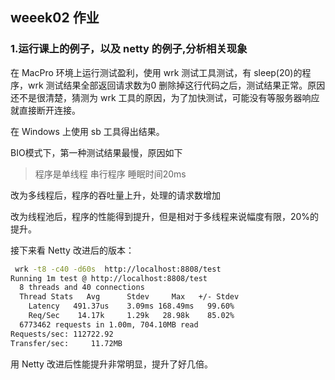 ## weeek02 作业 
### 1.运行课上的例子，以及 netty 的例子,分析相关现象

在 MacPro 环境上运行测试盈利，使用 wrk 测试工具测试，有 sleep(20)的程序，wrk 测试结果全部返回请求数为0
删除掉这行代码之后，测试结果正常。原因还不是很清楚，猜测为 wrk 工具的原因，为了加快测试，可能没有等服务器响应就直接断开连接。

在 Windows 上使用 sb 工具得出结果。

BIO模式下，第一种测试结果最慢，原因如下
> 程序是单线程 串行程序 睡眠时间20ms

改为多线程后，程序的吞吐量上升，处理的请求数增加

改为线程池后，程序的性能得到提升，但是相对于多线程来说幅度有限，20%的提升。

接下来看 Netty 改进后的版本：

```bash
 wrk -t8 -c40 -d60s  http://localhost:8808/test
Running 1m test @ http://localhost:8808/test
  8 threads and 40 connections
  Thread Stats   Avg      Stdev     Max   +/- Stdev
    Latency   491.37us    3.09ms 168.49ms   99.60%
    Req/Sec    14.17k     1.29k   28.98k    85.02%
  6773462 requests in 1.00m, 704.10MB read
Requests/sec: 112722.92
Transfer/sec:     11.72MB
```

用 Netty 改进后性能提升非常明显，提升了好几倍。
